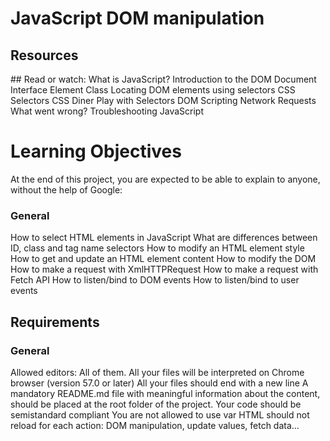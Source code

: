 # JavaScript DOM manipulation

## Resources

## Read or watch:
What is JavaScript?
Introduction to the DOM
Document Interface
Element Class
Locating DOM elements using selectors
CSS Selectors
CSS Diner Play with Selectors
DOM Scripting
Network Requests
What went wrong? Troubleshooting JavaScript

# Learning Objectives
At the end of this project, you are expected to be able to explain to anyone, without the help of Google:

### General
How to select HTML elements in JavaScript
What are differences between ID, class and tag name selectors
How to modify an HTML element style
How to get and update an HTML element content
How to modify the DOM
How to make a request with XmlHTTPRequest
How to make a request with Fetch API
How to listen/bind to DOM events
How to listen/bind to user events

## Requirements

### General
Allowed editors: All of them.
All your files will be interpreted on Chrome browser (version 57.0 or later)
All your files should end with a new line
A mandatory README.md file with meaningful information about the content, should be placed at the root folder of the project.
Your code should be semistandard compliant
You are not allowed to use var
HTML should not reload for each action: DOM manipulation, update values, fetch data…
